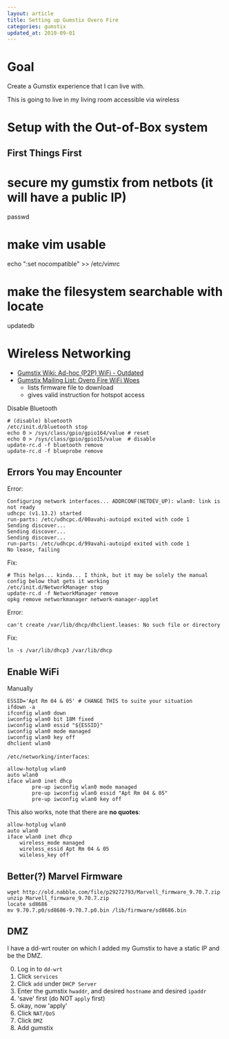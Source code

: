 ```yaml
---
layout: article
title: Setting up Gumstix Overo Fire
categories: gumstix
updated_at: 2010-09-01
---
```

Goal
====

Create a Gumstix experience that I can live with.

This is going to live in my living room accessible via wireless

Setup with the Out-of-Box system
====

First Things First
----

  # secure my gumstix from netbots (it will have a public IP)
  passwd

  # make vim usable
  echo ":set nocompatible" >> /etc/vimrc

  # make the filesystem searchable with locate
  updatedb

Wireless Networking
====

  * [Gumstix Wiki: Ad-hoc (P2P) WiFi - Outdated](http://www.gumstix.net/wiki/index.php?title=Creating_an_Ad-hoc_Wireless_Network)
  * [Gumstix Mailing List: Overo Fire WiFi Woes](http://old.nabble.com/WiFi-on-Overo-Fire-tt28865937.html#a29272620)
    * lists firmware file to download
    * gives valid instruction for hotspot access

Disable Bluetooth

    # (disable) bluetooth 
    /etc/init.d/bluetooth stop
    echo 0 > /sys/class/gpio/gpio164/value # reset
    echo 0 > /sys/class/gpio/gpio15/value  # disable
    update-rc.d -f bluetooth remove
    update-rc.d -f blueprobe remove

Errors You may Encounter
-----

Error:

    Configuring network interfaces... ADDRCONF(NETDEV_UP): wlan0: link is not ready
    udhcpc (v1.13.2) started
    run-parts: /etc/udhcpc.d/00avahi-autoipd exited with code 1
    Sending discover...
    Sending discover...
    Sending discover...
    run-parts: /etc/udhcpc.d/99avahi-autoipd exited with code 1
    No lease, failing

Fix:

    # This helps... kinda... I think, but it may be solely the manual config below that gets it working
    /etc/init.d/NetworkManager stop
    update-rc.d -f NetworkManager remove
    opkg remove networkmanager network-manager-applet

Error:

    can't create /var/lib/dhcp/dhclient.leases: No such file or directory

Fix:

    ln -s /var/lib/dhcp3 /var/lib/dhcp

Enable WiFi
----

Manually

    ESSID='Apt Rm 04 & 05' # CHANGE THIS to suite your situation
    ifdown -a
    ifconfig wlan0 down
    iwconfig wlan0 bit 18M fixed
    iwconfig wlan0 essid "${ESSID}"
    iwconfig wlan0 mode managed
    iwconfig wlan0 key off
    dhclient wlan0

`/etc/networking/interfaces`:

    allow-hotplug wlan0
    auto wlan0
    iface wlan0 inet dhcp
            pre-up iwconfig wlan0 mode managed
            pre-up iwconfig wlan0 essid "Apt Rm 04 & 05"
            pre-up iwconfig wlan0 key off

This also works, note that there are **no quotes**:

    allow-hotplug wlan0
    auto wlan0
    iface wlan0 inet dhcp
        wireless_mode managed
        wireless_essid Apt Rm 04 & 05
        wileless_key off


Better(?) Marvel Firmware
----

    wget http://old.nabble.com/file/p29272793/Marvell_firmware_9.70.7.zip
    unzip Marvell_firmware_9.70.7.zip
    locate sd8686
    mv 9.70.7.p0/sd8686-9.70.7.p0.bin /lib/firmware/sd8686.bin

DMZ
----

I have a dd-wrt router on which I added my Gumstix to have a static IP and be the DMZ.

  0. Log in to `dd-wrt`
  0. Click `services`
  0. Click `add` under `DHCP Server`
  0. Enter the gumstix `hwaddr`, and desired `hostname` and desired `ipaddr`
  0. 'save' first (do NOT `apply` first)
  0. okay, now 'apply'
  0. Click `NAT/QoS`
  0. Click `DMZ`
  0. Add gumstix
